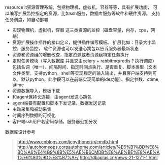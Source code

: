 
resource it资源管理系统，包括物理机，虚拟机，容器等等，具有扩展功能，
可以编写扩展监控指定的资源，比如ssh服务，数据库服务等软件和硬件资源。
支持任务调度，如自动部署

* 实现物理机，虚拟机，容器 这三类资源的监控（磁盘容量，内存，cpu，网络）
* 资源扩展操作插件的接口定义，提供插件编写模板。
扩展比如：目录大小监控，服务监控，
软件资源也可以发送心跳包以告诉服务器最新状态
* 资源和资源组的增删改查，指定资源或者资源组特定任务执行
* 定时任务模块（写入数据库 并且交由celery + rabbitmq/redis ? 执行调度）
包括名词（唯一）、间隔时间、指定时间点执行、是否重复、脚本类型（文本文件类型，支持python，shell等实现规定的输入输出，并且客户端支持则可以，默认python，此字段可以在前端实现简单的ide功能）、指定参数、ctime, atime
* 资源数据导入，模板下载
* 和agent保持长连接，由agent发送心跳包
* agent端要有配置和脚本下发记录，数据发送记录
* 主动采集和被动采集
* 时间序列数据的可视化
* 客户端ssh用户名密码存储，服务器公钥分发

数据库设计参考
> http://www.cnblogs.com/jcpythoner/p/cmdb.html
> http://autohomeops.corpautohome.com/articles/%E6%B1%BD%E8%BD%A6%E4%B9%8B%E5%AE%B6CMDB%E8%AE%BE%E8%AE%A1%E6%80%9D%E8%B7%AF/
> http://dbaplus.cn/news-21-1271-1.html